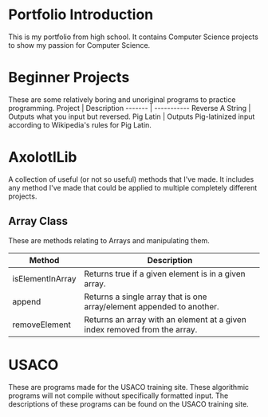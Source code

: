 # Portfolio Introduction
This is my portfolio from high school. It contains Computer Science projects to show my passion for Computer Science.

# Beginner Projects
These are some relatively boring and unoriginal programs to practice programming.
Project | Description
------- | -----------
Reverse A String | Outputs what you input but reversed.
Pig Latin | Outputs Pig-latinized input according to Wikipedia's rules for Pig Latin.

# AxolotlLib
A collection of useful (or not so useful) methods that I've made. It includes any method I've made that could be applied to multiple completely different projects.

## Array Class
These are methods relating to Arrays and manipulating them.

Method | Description
-------- | -----------
isElementInArray | Returns true if a given element is in a given array.
append | Returns a single array that is one array/element appended to another.
removeElement | Returns an array with an element at a given index removed from the array.

# USACO
These are programs made for the USACO training site. These algorithmic programs will not compile without specifically formatted input. The descriptions of these programs can be found on the USACO training site.
